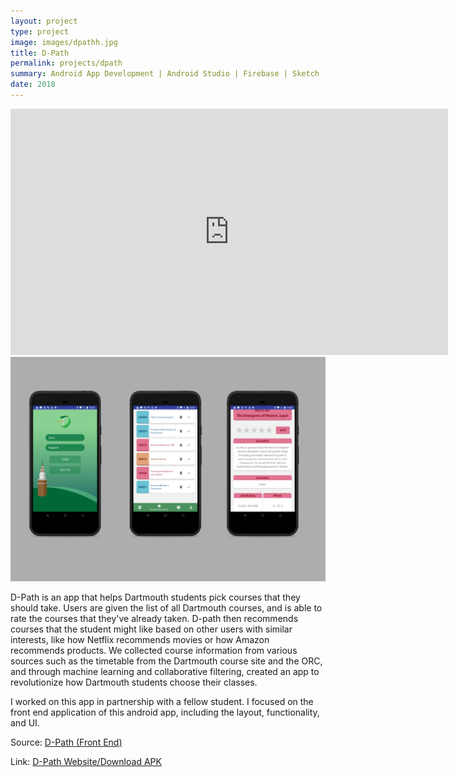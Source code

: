 ```yaml
---
layout: project
type: project
image: images/dpathh.jpg
title: D-Path
permalink: projects/dpath
summary: Android App Development | Android Studio | Firebase | Sketch | Photoshop/Illustrator
date: 2018
---
```


<iframe width="700" height="393.75" src="https://www.youtube.com/embed/i9uI-JIyEFI" frameborder="0" allow="autoplay; encrypted-media" allowfullscreen></iframe>

<img src="/images/dpath1.jpg" width="700" class="ui huge floated rounded image">

D-Path is an app that helps Dartmouth students pick courses that they should take. Users are given the list of all Dartmouth courses, and is able to rate the courses that they've already taken. D-path then recommends courses that the student might like based on other users with similar interests, like how Netflix recommends movies or how Amazon recommends products. We collected course information from various sources such as the timetable from the Dartmouth course site and the ORC, and through machine learning and collaborative filtering, created an app to revolutionize how Dartmouth students choose their classes.

I worked on this app in partnership with a fellow student. I focused on the front end application of this android app, including the layout, functionality, and UI.

Source: <a href="https://github.com/jamesjinlee/dpath"><i class="large github icon"></i>D-Path (Front End)</a>

Link: <a href="https://marshallpeng.github.io/yourdartmouthplan.me/">D-Path Website/Download APK </a>





<!-- <img class class="ui medium right floated rounded image" src="../images/airisdot.png">

AIRIS is a C++ console application using the [OpenCV](http://opencv.org/) Computer Vision library to track motion in real time through a live-video feed through a camera or a normal video file. This project was a collaborative effort for me a STEM Resource Mentor for the Hawaii State Deparment of Education's [Kaimuki-McKinley-Roosevelt Complex Area](http://www.hawaiipublicschools.org/ConnectWithUs/Organization/OfficesAndBranches/Pages/Kaimuki-McKinley-Roosevelt.aspx).

As a mentor, I was tasked with teaching two high school students how to code in C++ and use the OpenCV library for this project. For the programming side, I constructed the basic framework to track motion using the concept of [image differencing](https://en.wikipedia.org/wiki/Image_differencing) and used a Windows grid display app for validation during data collection.

To achieve real-time motion detection, AIRIS uses the concept of image differencing in which the current frame is compared to the previous frame. If the current frame is different from the previous frame then there is indeed movement.
<img src="../images/airispic.png">

This project won Best of Systems Software at the 2016 Honolulu District Science and Engineering Fair and was nomimated to attend the Intel Science and Engineering Fair. After the 2016 Honolulu District Science and Engineering Fair, I worked with my mentees to apply this image differencing algorithm to leukemia detection for the 2016 Hawaii State Science and Engineering Fair-- which resulted in this project receiving the University of Hawaii at Manoa Department of Information and Computer Sciences Award and 3rd Prize in Systems Software.

For this project, I learned how to research advanced topics such as Computer Vision and apply theory to code. This project also gave me the opportunity to improve my ability to teach C++ to students with no programming knowledge and work with a different age group. Learning well enough to teach others has always been a "mantra" of mine and by doing so, I became a better programmer. I definitely believe that high school students are capable of learning Computer Science.

<br>
<img class class="ui medium left floated rounded image" src="../images/airisgroup.jpg">
<br>
<br>

This project and my mentees were also featured on Hawaii News Now on Sunrise for the [March 11](http://www.hawaiinewsnow.com/story/31448254/students-discuss-their-entries-in-the-hawaii-state-science-and-engineer-fair) airing and the [March 22](http://www.hawaiinewsnow.com/story/31539501/interview-hawaii-state-science-engineering-fair) airing.

If you want to learn more about this project, please check out this Github link below!

Source: <a href="https://github.com/chrisnguyenhi/airis"><i class="large github icon"></i>AIRIS</a> -->
